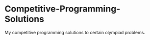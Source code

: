 # Competitive-Programming-Solutions
My competitive programming solutions to certain olympiad problems.
